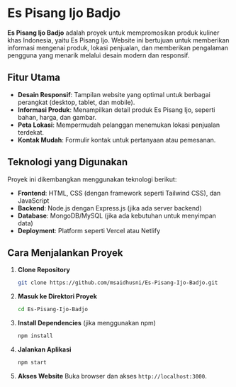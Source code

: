 # Es Pisang Ijo Badjo

**Es Pisang Ijo Badjo** adalah proyek untuk mempromosikan produk kuliner khas Indonesia, yaitu Es Pisang Ijo. Website ini bertujuan untuk memberikan informasi mengenai produk, lokasi penjualan, dan memberikan pengalaman pengguna yang menarik melalui desain modern dan responsif.

## Fitur Utama

- **Desain Responsif**: Tampilan website yang optimal untuk berbagai perangkat (desktop, tablet, dan mobile).
- **Informasi Produk**: Menampilkan detail produk Es Pisang Ijo, seperti bahan, harga, dan gambar.
- **Peta Lokasi**: Mempermudah pelanggan menemukan lokasi penjualan terdekat.
- **Kontak Mudah**: Formulir kontak untuk pertanyaan atau pemesanan.

## Teknologi yang Digunakan

Proyek ini dikembangkan menggunakan teknologi berikut:

- **Frontend**: HTML, CSS (dengan framework seperti Tailwind CSS), dan JavaScript
- **Backend**: Node.js dengan Express.js (jika ada server backend)
- **Database**: MongoDB/MySQL (jika ada kebutuhan untuk menyimpan data)
- **Deployment**: Platform seperti Vercel atau Netlify

## Cara Menjalankan Proyek

1. **Clone Repository**
   ```bash
   git clone https://github.com/msaidhusni/Es-Pisang-Ijo-Badjo.git
   ```

2. **Masuk ke Direktori Proyek**
   ```bash
   cd Es-Pisang-Ijo-Badjo
   ```

3. **Install Dependencies** (jika menggunakan npm)
   ```bash
   npm install
   ```

4. **Jalankan Aplikasi**
   ```bash
   npm start
   ```

5. **Akses Website**
   Buka browser dan akses `http://localhost:3000`.

